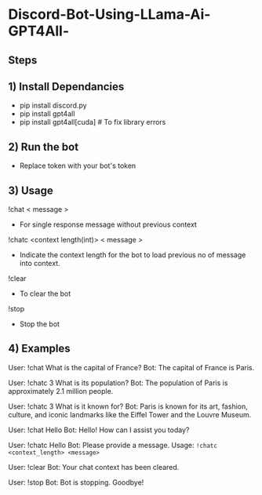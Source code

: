 # Discord-Bot-Using-LLama-Ai-GPT4All-


**Steps**
--------------------------
**1) Install Dependancies**
--------------------------
- pip install discord.py
- pip install gpt4all
- pip install gpt4all[cuda]      # To fix library errors

**2) Run the bot**
--------------------------
- Replace token with your bot's token



**3) Usage**
--------------------------
 !chat < message >
- For single response message without previous context

 !chatc <context length(int)> < message > 
- Indicate the context length for the bot to load previous no of message into context.

 !clear
- To clear the bot

 !stop
- Stop the bot


**4) Examples**
--------------------------
  User: !chat What is the capital of France?
  Bot: The capital of France is Paris.
  
  User: !chatc 3 What is its population?
  Bot: The population of Paris is approximately 2.1 million people.
  
  User: !chatc 3 What is it known for?
  Bot: Paris is known for its art, fashion, culture, and iconic landmarks like the Eiffel Tower and the Louvre Museum.
  
  User: !chat Hello
  Bot: Hello! How can I assist you today?
  
  User: !chatc Hello
  Bot: Please provide a message. Usage: `!chatc <context_length> <message>`
  
  User: !clear
  Bot: Your chat context has been cleared.

  User: !stop
  Bot: Bot is stopping. Goodbye!
